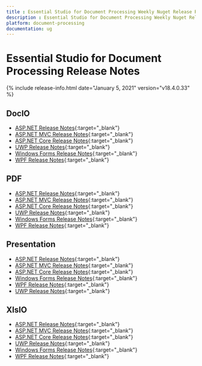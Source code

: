 ```yaml
---
title : Essential Studio for Document Processing Weekly Nuget Release Release Notes  
description : Essential Studio for Document Processing Weekly Nuget Release Release Notes  
platform: document-processing
documentation: ug
---
```


# Essential Studio for Document Processing  Release Notes  

{% include release-info.html date="January 5, 2021" version="v18.4.0.33" %} 

## DocIO

* [ASP.NET Release Notes](/aspnet/release-notes/v18.4.0.33#docio){:target="_blank"}
* [ASP.NET MVC Release Notes](/aspnetmvc/release-notes/v18.4.0.33#docio){:target="_blank"}
* [ASP.NET Core Release Notes](/aspnet-core/release-notes/v18.4.0.33#docio){:target="_blank"}
* [UWP Release Notes](/uwp/release-notes/v18.4.0.33#docio){:target="_blank"}
* [Windows Forms Release Notes](/windowsforms/release-notes/v18.4.0.33#docio){:target="_blank"}
* [WPF Release Notes](/wpf/release-notes/v18.4.0.33#docio){:target="_blank"}


## PDF

* [ASP.NET Release Notes](/aspnet/release-notes/v18.4.0.33#pdf){:target="_blank"}
* [ASP.NET MVC Release Notes](/aspnetmvc/release-notes/v18.4.0.33#pdf){:target="_blank"}
* [ASP.NET Core Release Notes](/aspnet-core/release-notes/v18.4.0.33#pdf){:target="_blank"}
* [UWP Release Notes](/uwp/release-notes/v18.4.0.33#pdf){:target="_blank"}
* [Windows Forms Release Notes](/windowsforms/release-notes/v18.4.0.33#pdf){:target="_blank"}
* [WPF Release Notes](/wpf/release-notes/v18.4.0.33#pdf){:target="_blank"}


## Presentation

* [ASP.NET Release Notes](/aspnet/release-notes/v18.4.0.33#presentation){:target="_blank"}
* [ASP.NET MVC Release Notes](/aspnetmvc/release-notes/v18.4.0.33#presentation){:target="_blank"}
* [ASP.NET Core Release Notes](/aspnet-core/release-notes/v18.4.0.33#presentation){:target="_blank"}
* [Windows Forms Release Notes](/windowsforms/release-notes/v18.4.0.33#presentation){:target="_blank"}
* [WPF Release Notes](/wpf/release-notes/v18.4.0.33#presentation){:target="_blank"}
* [UWP Release Notes](/uwp/release-notes/v18.4.0.33#presentation){:target="_blank"}


## XlsIO

* [ASP.NET Release Notes](/aspnet/release-notes/v18.4.0.33#xlsio){:target="_blank"}
* [ASP.NET MVC Release Notes](/aspnetmvc/release-notes/v18.4.0.33#xlsio){:target="_blank"}
* [ASP.NET Core Release Notes](/aspnet-core/release-notes/v18.4.0.33#xlsio){:target="_blank"}
* [UWP Release Notes](/uwp/release-notes/v18.4.0.33#xlsio){:target="_blank"}
* [Windows Forms Release Notes](/windowsforms/release-notes/v18.4.0.33#xlsio){:target="_blank"}
* [WPF Release Notes](/wpf/release-notes/v18.4.0.33#xlsio){:target="_blank"}
